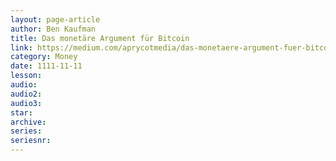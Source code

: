 ```yaml
---
layout: page-article
author: Ben Kaufman
title: Das monetäre Argument für Bitcoin
link: https://medium.com/aprycotmedia/das-monetaere-argument-fuer-bitcoin-62559a4c7b7d
category: Money
date: 1111-11-11
lesson: 
audio: 
audio2: 
audio3: 
star: 
archive: 
series: 
seriesnr: 
---
```

